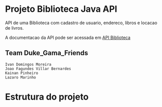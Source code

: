 # Projeto Biblioteca Java API

API de uma Biblioteca com cadastro de usuario, endereco, libros e locacao de livros. 

A documentacao da API pode ser acessada em [API Biblioteca](https://pandao.github.io/editor.md/en.html#Characters)

## Team Duke_Gama_Friends
	Ivan Domingos Moreira
	Joao Fagundes Villar Bernardes
	Kainan Pinheiro
	Lazaro Marinho

# Estrutura do projeto
